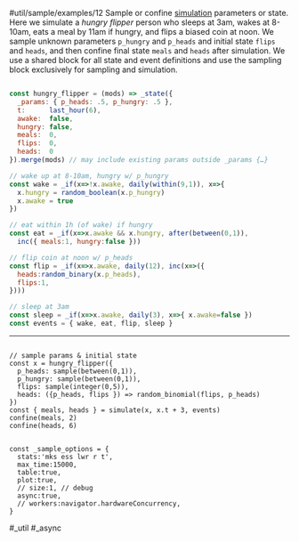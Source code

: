 #util/sample/examples/12 Sample or confine [simulation](#util/sim) parameters or state. Here we simulate a _hungry flipper_ person who sleeps at 3am, wakes at 8-10am, eats a meal by 11am if hungry, and flips a biased coin at noon. We sample unknown parameters `p_hungry` and `p_heads` and initial state `flips` and `heads`, and then confine final state `meals` and `heads` after simulation. We use a shared block for all state and event definitions and use the sampling block exclusively for sampling and simulation.
```js

const hungry_flipper = (mods) => _state({
  _params: { p_heads: .5, p_hungry: .5 },
  t:      last_hour(6),
  awake:  false,
  hungry: false,
  meals:  0,
  flips:  0,
  heads:  0
}).merge(mods) // may include existing params outside _params {…}

// wake up at 8-10am, hungry w/ p_hungry
const wake = _if(x=>!x.awake, daily(within(9,1)), x=>{
  x.hungry = random_boolean(x.p_hungry)
  x.awake = true
})

// eat within 1h (of wake) if hungry
const eat = _if(x=>x.awake && x.hungry, after(between(0,1)),
  inc({ meals:1, hungry:false }))

// flip coin at noon w/ p_heads
const flip = _if(x=>x.awake, daily(12), inc(x=>({
  heads:random_binary(x.p_heads),
  flips:1,
})))

// sleep at 3am
const sleep = _if(x=>x.awake, daily(3), x=>{ x.awake=false })
const events = { wake, eat, flip, sleep }

```
---
```js:js_input

// sample params & initial state
const x = hungry_flipper({
  p_heads: sample(between(0,1)),
  p_hungry: sample(between(0,1)),
  flips: sample(integer(0,5)),
  heads: ({p_heads, flips }) => random_binomial(flips, p_heads)
})
const { meals, heads } = simulate(x, x.t + 3, events)
confine(meals, 2)
confine(heads, 6)

```
```js:js_removed

const _sample_options = {
  stats:'mks ess lwr r t',
  max_time:15000,
  table:true,
  plot:true,
  // size:1, // debug
  async:true,
  // workers:navigator.hardwareConcurrency,
}

```
#_util #_async

